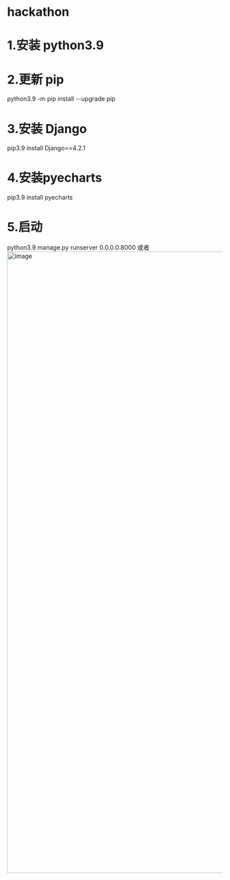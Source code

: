 # hackathon
# 1.安装 python3.9
# 2.更新 pip 
python3.9 -m pip install --upgrade pip
# 3.安装 Django 
  pip3.9 install Django==4.2.1
# 4.安装pyecharts
  pip3.9 install pyecharts
# 5.启动
  python3.9 manage.py runserver 0.0.0.0:8000
  或者
  <img width="1450" alt="image" src="https://github.com/lihuigang/hackathon/assets/35155212/d6230bc3-dad4-435d-b87b-06ff2562c93e">

